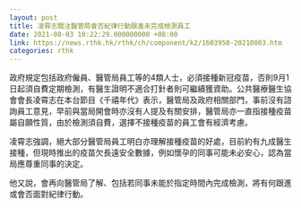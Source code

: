 ```yaml
---
layout: post
title: 凌霄志關注醫管局會否紀律行動跟進未完成檢測員工
date: 2021-08-03 10:22:29.000000000 +08:00
link: https://news.rthk.hk/rthk/ch/component/k2/1603950-20210803.htm
categories: rthk
---
```


政府規定包括政府僱員、醫管局員工等的4類人士，必須接種新冠疫苗，否則9月1日起須自費定期檢測，有醫生證明不適合打針者則可繼續獲資助。公共醫療醫生協會會長凌霄志在本台節目《千禧年代》表示，醫管局及政府相關部門，事前沒有諮詢員工意見，早前與當局開會時亦沒有人提及有關安排，醫管局亦一直指接種疫苗屬自願性質，由於檢測須自費，選擇不接種疫苗的員工會有經濟考慮。

凌霄志強調，絕大部分醫管局員工明白亦理解接種疫苗的好處，目前約有九成醫生接種，但現時推出的疫苗欠長遠安全數據，例如懷孕的同事可能未必安心，認為當局應尊重同事的決定。

他又說，會再向醫管局了解、包括若同事未能於指定時間內完成檢測，將有何跟進或會否面對紀律行動。
